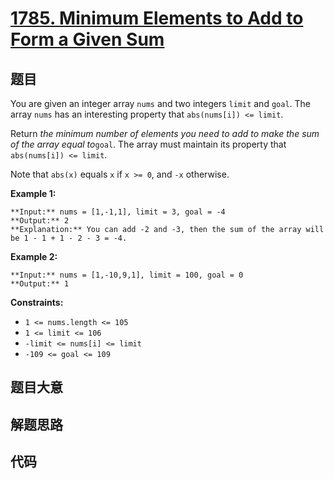 # [1785. Minimum Elements to Add to Form a Given Sum](https://leetcode.com/problems/minimum-elements-to-add-to-form-a-given-sum)

## 题目

You are given an integer array `nums` and two integers `limit` and `goal`. The
array `nums` has an interesting property that `abs(nums[i]) <= limit`.

Return _the minimum number of elements you need to add to make the sum of the
array equal to_`goal`. The array must maintain its property that `abs(nums[i])
<= limit`.

Note that `abs(x)` equals `x` if `x >= 0`, and `-x` otherwise.



**Example 1:**

    
    
    **Input:** nums = [1,-1,1], limit = 3, goal = -4
    **Output:** 2
    **Explanation:** You can add -2 and -3, then the sum of the array will be 1 - 1 + 1 - 2 - 3 = -4.
    

**Example 2:**

    
    
    **Input:** nums = [1,-10,9,1], limit = 100, goal = 0
    **Output:** 1
    



**Constraints:**

  * `1 <= nums.length <= 105`
  * `1 <= limit <= 106`
  * `-limit <= nums[i] <= limit`
  * `-109 <= goal <= 109`


## 题目大意

## 解题思路

## 代码

```javascript

```
